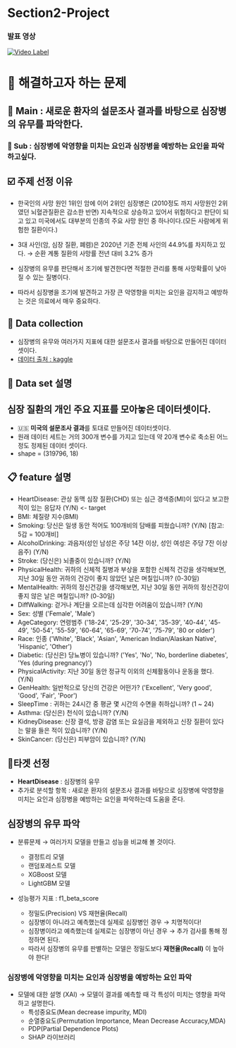 # Section2-Project
### 발표 영상
[![Video Label](http://img.youtube.com/vi/90EY9-rjfoc/0.jpg)](https://youtu.be/90EY9-rjfoc)

# 🎯 해결하고자 하는 문제
## 🎯 Main : 새로운 환자의 설문조사 결과를 바탕으로 심장병의 유무를 파악한다. 

### 🎯 Sub :  심장병에 악영향을 미치는 요인과 심장병을 예방하는 요인을 파악 하고싶다.

## ☑️ 주제 선정 이유

* 한국인의 사망 원인 1위인 암에 이어 2위인 심장병은 (2010정도 까지 사망원인 2위 였던 뇌혈관질환은 감소한 반면) 지속적으로 상승하고 있어서 위험하다고 판단이 되고 있고 미국에서도 대부분의 인종의 주요 사망 원인 중 하나이다.(모든 사람에게 위험한 질환이다.)

* 3대 사인(암, 심장 질환, 폐렴)은 2020년 기준 전체 사인의 44.9%를 차지하고 있다. → 순환 계통 질환의 사망률 전년 대비 3.2% 증가

* 심장병의 유무를 판단해서 조기에 발견한다면 적절한 관리를 통해 사망확률이 낮아질 수 있는 질병이다.

* 따라서 심장병을 조기에 발견하고 가장 큰 악영향을 미치는 요인을 감지하고 예방하는 것은 의료에서 매우 중요하다.

## 💾 Data collection
* 심장병의 유무와 여러가지 지표에 대한 설문조사 결과를 바탕으로 만들어진 데이터셋이다.
* [데이터 출처 : kaggle](https://www.kaggle.com/datasets/kamilpytlak/personal-key-indicators-of-heart-disease)

## 💾 Data set 설명
## 심장 질환의 개인 주요 지표를 모아놓은 데이터셋이다.
* 🇺🇸 **미국의 설문조사 결과**를 토대로 만들어진 데이터셋이다.
* 원래 데이터 세트는 거의 300개 변수를 가지고 있는데 약 20개 변수로 축소된 어느정도 정제된 데이터 셋이다.
* shape = (319796, 18)

## 📋 feature 설명
* HeartDisease: 관상 동맥 심장 질환(CHD) 또는 심근 경색증(MI)이 있다고 보고한 적이 있는 응답자 (Y/N) <- target
* BMI: 체질량 지수(BMI)
* Smoking: 당신은 일생 동안 적어도 100개비의 담배를 피웠습니까? (Y/N) [참고: 5갑 = 100개비]
* AlcoholDrinking: 과음자(성인 남성은 주당 14잔 이상, 성인 여성은 주당 7잔 이상 음주) (Y/N)
* Stroke: (당신은) 뇌졸중이 있습니까? (Y/N)
* PhysicalHealth: 귀하의 신체적 질병과 부상을 포함한 신체적 건강을 생각해보면, 지난 30일 동안 귀하의 건강이 좋지 않았던 날은 며칠입니까? (0-30일)
* MentalHealth: 귀하의 정신건강을 생각해보면, 지난 30일 동안 귀하의 정신건강이 좋지 않은 날은 며칠입니까? (0-30일)
* DiffWalking: 걷거나 계단을 오르는데 심각한 어려움이 있습니까? (Y/N)
* Sex: 성별 ('Female', 'Male')
* AgeCategory: 연령범주 ('18-24', '25-29', '30-34', '35-39', '40-44', '45-49', '50-54', '55-59', '60-64', '65-69', '70-74', '75-79', '80 or older')
* Race: 인종 ('White', 'Black', 'Asian', 'American Indian/Alaskan Native', 'Hispanic', 'Other')
* Diabetic: (당신은) 당뇨병이 있습니까? ('Yes', 'No', 'No, borderline diabetes', 'Yes (during pregnancy)')
* PhysicalActivity: 지난 30일 동안 정규직 이외의 신체활동이나 운동을 했다. (Y/N)
* GenHealth: 일반적으로 당신의 건강은 어떤가? ('Excellent', 'Very good', 'Good', 'Fair', 'Poor')
* SleepTime : 귀하는 24시간 중 평균 몇 시간의 수면을 취하십니까? (1 ~ 24)
* Asthma: (당신은) 천식이 있습니까? (Y/N)
* KidneyDisease: 신장 결석, 방광 감염 또는 요실금을 제외하고 신장 질환이 있다는 말을 들은 적이 있습니까? (Y/N)
* SkinCancer: (당신은) 피부암이 있습니까? (Y/N)

## 🎯타겟 선정
* **HeartDisease** : 심장병의 유무
* 추가로 분석할 항목 : 새로운 환자의 설문조사 결과를 바탕으로 심장병에 악영향을 미치는 요인과 심장병을 예방하는 요인을 파악하는데 도움을 준다.

## 심장병의 유무 파악
* 분류문제 → 여러가지 모델을 만들고 성능을 비교해 볼 것이다.  
  * 결정트리 모델
  * 랜덤포레스트 모델
  * XGBoost 모델
  * LightGBM 모델  

* 성능평가 지표 : f1_beta_score   
  * 정밀도(Precision) VS 재현율(Recall)
  * 심장병이 아니라고 예측했는데 실제로 심장병인 경우 → 치명적이다!   
  * 심장병이라고 예측했는데 실제로는 심장병이 아닌 경우 → 추가 검사를 통해 정정하면 된다.   
  * 따라서 심장병의 유무를 판별하는 모델은 정밀도보다 **재현율(Recall)** 이 높아야 한다!

### 심장병에 악영향을 미치는 요인과 심장병을 예방하는 요인 파악
* 모델에 대한 설명 (XAI) → 모델이 결과를 예측할 때 각 특성이 미치는 영향을 파악하고 설명한다.
  * 특성중요도(Mean decrease impurity, MDI)
  * 순열중요도(Permutation Importance, Mean Decrease Accuracy,MDA)
  * PDP(Partial Dependence Plots)
  * SHAP 라이브러리
